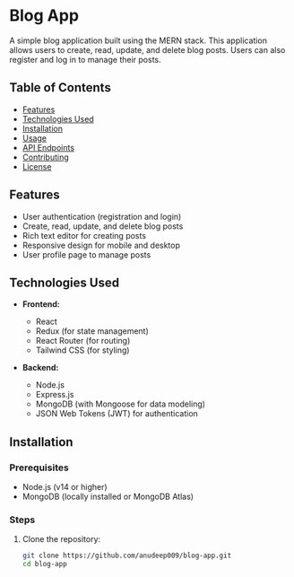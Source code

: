 # Blog App

A simple blog application built using the MERN stack. This application allows users to create, read, update, and delete blog posts. Users can also register and log in to manage their posts.

## Table of Contents

- [Features](#features)
- [Technologies Used](#technologies-used)
- [Installation](#installation)
- [Usage](#usage)
- [API Endpoints](#api-endpoints)
- [Contributing](#contributing)
- [License](#license)

## Features

- User authentication (registration and login)
- Create, read, update, and delete blog posts
- Rich text editor for creating posts
- Responsive design for mobile and desktop
- User profile page to manage posts

## Technologies Used

- **Frontend:**
  - React
  - Redux (for state management)
  - React Router (for routing)
  - Tailwind CSS (for styling)

- **Backend:**
  - Node.js
  - Express.js
  - MongoDB (with Mongoose for data modeling)
  - JSON Web Tokens (JWT) for authentication

## Installation

### Prerequisites

- Node.js (v14 or higher)
- MongoDB (locally installed or MongoDB Atlas)

### Steps

1. Clone the repository:

   ```bash
   git clone https://github.com/anudeep009/blog-app.git
   cd blog-app
